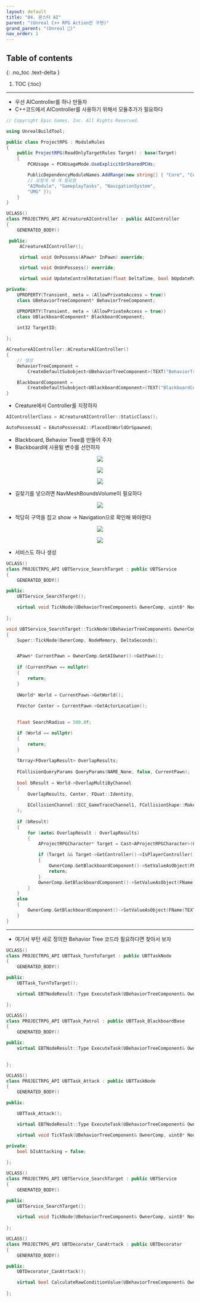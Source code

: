 ```yaml
---
layout: default
title: "04. 몬스터 AI"
parent: "(Unreal C++ RPG Action만 구현)"
grand_parent: "(Unreal 🚀)"
nav_order: 1
---
```


## Table of contents
{: .no_toc .text-delta }

1. TOC
{:toc}

---

* 우선 AIController를 하나 만들자
* C++코드에서 AIController를 사용하기 위해서 모듈추가가 필요하다

```csharp
// Copyright Epic Games, Inc. All Rights Reserved.

using UnrealBuildTool;

public class ProjectRPG : ModuleRules
{
	public ProjectRPG(ReadOnlyTargetRules Target) : base(Target)
	{
		PCHUsage = PCHUsageMode.UseExplicitOrSharedPCHs;

		PublicDependencyModuleNames.AddRange(new string[] { "Core", "CoreUObject", "Engine", "InputCore", "HeadMountedDisplay", 
        // 요렇게 세 개 필요함
        "AIModule", "GameplayTasks", "NavigationSystem", 
        "UMG" });
	}
}

```

```cpp
UCLASS()
class PROJECTRPG_API ACreatureAIController : public AAIController
{
	GENERATED_BODY()

 public:
	 ACreatureAIController();

	 virtual void OnPossess(APawn* InPawn) override;

	 virtual void OnUnPossess() override;

	 virtual void UpdateControlRotation(float DeltaTime, bool bUpdatePawn) override;

private:
	UPROPERTY(Transient, meta = (AllowPrivateAccess = true))
	class UBehaviorTreeComponent* BehaviorTreeComponent;

	UPROPERTY(Transient, meta = (AllowPrivateAccess = true))
	class UBlackboardComponent* BlackboardComponent;

	int32 TargetID;
	
};
```

```cpp
ACreatureAIController::ACreatureAIController()
{
    // 생성
	BehaviorTreeComponent =
		CreateDefaultSubobject<UBehaviorTreeComponent>(TEXT("BehaviorTreeComponent"));

	BlackboardComponent =
		CreateDefaultSubobject<UBlackboardComponent>(TEXT("BlackboardComponent"));
}
```

* Creature에서 Controller를 지정하자

```cpp
AIControllerClass = ACreatureAIController::StaticClass();

AutoPossessAI = EAutoPossessAI::PlacedInWorldOrSpawned;
```

* Blackboard, Behavior Tree를 만들어 주자
* Blackboard에 사용될 변수를 선언하자

<p align="center">
  <img src="https://taehyungs-programming-blog.github.io/blog/assets/images/unreal/unreal_cpp_1/1-cpp-4-1.png"/>
</p>

<p align="center">
  <img src="https://taehyungs-programming-blog.github.io/blog/assets/images/unreal/unreal_cpp_1/1-cpp-4-2.png"/>
</p>

<p align="center">
  <img src="https://taehyungs-programming-blog.github.io/blog/assets/images/unreal/unreal_cpp_1/1-cpp-4-3.png"/>
</p>

* 길찾기를 넣으려면 NavMeshBoundsVolume이 필요하다

<p align="center">
  <img src="https://taehyungs-programming-blog.github.io/blog/assets/images/unreal/unreal_cpp_1/1-cpp-4-4.png"/>
</p>

* 적당히 구역을 잡고 show -> Navigation으로 확인해 봐야한다

<p align="center">
  <img src="https://taehyungs-programming-blog.github.io/blog/assets/images/unreal/unreal_cpp_1/1-cpp-4-5.png"/>
</p>

<p align="center">
  <img src="https://taehyungs-programming-blog.github.io/blog/assets/images/unreal/unreal_cpp_1/1-cpp-4-6.png"/>
</p>

* 서비스도 하나 생성

```cpp
UCLASS()
class PROJECTRPG_API UBTService_SearchTarget : public UBTService
{
	GENERATED_BODY()

public:
	UBTService_SearchTarget();

	virtual void TickNode(UBehaviorTreeComponent& OwnerComp, uint8* NodeMemory, float DeltaSeconds) override;
	
};
```

```cpp
void UBTService_SearchTarget::TickNode(UBehaviorTreeComponent& OwnerComp, uint8* NodeMemory, float DeltaSeconds)
{
	Super::TickNode(OwnerComp, NodeMemory, DeltaSeconds);


	APawn* CurrentPawn = OwnerComp.GetAIOwner()->GetPawn();
	
	if (CurrentPawn == nullptr)
	{
		return;
	}
	
	UWorld* World = CurrentPawn->GetWorld();
	
	FVector Center = CurrentPawn->GetActorLocation();

	
	float SearchRadius = 500.0f;

	if (World == nullptr)
	{
		return;
	}
	
	TArray<FOverlapResult> OverlapResults;
	
	FCollisionQueryParams QueryParams(NAME_None, false, CurrentPawn);
	
	bool bResult = World->OverlapMultiByChannel
	(
		OverlapResults, Center, FQuat::Identity,
		
		ECollisionChannel::ECC_GameTraceChannel1, FCollisionShape::MakeSphere(SearchRadius), QueryParams
	);
	
	if (bResult)
	{
		for (auto& OverlapResult : OverlapResults)
		{
			AProjectRPGCharacter* Target = Cast<AProjectRPGCharacter>(OverlapResult.GetActor());

			if (Target && Target->GetController()->IsPlayerController())
			{
				OwnerComp.GetBlackboardComponent()->SetValueAsObject(FName(TEXT("Targetkey")), Target);
				return;
			}
			OwnerComp.GetBlackboardComponent()->SetValueAsObject(FName(TEXT("Targetkey")), nullptr);
		}
	}
	else
	{
		OwnerComp.GetBlackboardComponent()->SetValueAsObject(FName(TEXT("Targetkey")), nullptr);
	}
}
```

---

* 여기서 부턴 새로 정의한 Behavior Tree 코드라 필요하다면 찾아서 보자

```cpp
UCLASS()
class PROJECTRPG_API UBTTask_TurnToTarget : public UBTTaskNode
{
	GENERATED_BODY()

public:
	UBTTask_TurnToTarget();

	virtual EBTNodeResult::Type ExecuteTask(UBehaviorTreeComponent& OwnerComp, uint8* NodeMemory) override;

};
```

```cpp
UCLASS()
class PROJECTRPG_API UBTTask_Patrol : public UBTTask_BlackboardBase
{
	GENERATED_BODY()

public:
	virtual EBTNodeResult::Type ExecuteTask(UBehaviorTreeComponent& OwnerComp, uint8* NodeMemory) override;

	
};
```

```cpp
UCLASS()
class PROJECTRPG_API UBTTask_Attack : public UBTTaskNode
{
	GENERATED_BODY()

public:

	UBTTask_Attack();

	virtual EBTNodeResult::Type ExecuteTask(UBehaviorTreeComponent& OwnerComp, uint8* NodeMemory) override;

	virtual void TickTask(UBehaviorTreeComponent& OwnerComp, uint8* NodeMemory, float DeltaSeconds) override;

private:
	bool bIsAttacking = false;
	
};
```

```cpp
UCLASS()
class PROJECTRPG_API UBTService_SearchTarget : public UBTService
{
	GENERATED_BODY()

public:
	UBTService_SearchTarget();

	virtual void TickNode(UBehaviorTreeComponent& OwnerComp, uint8* NodeMemory, float DeltaSeconds) override;
	
};
```

```cpp
UCLASS()
class PROJECTRPG_API UBTDecorator_CanAtrtack : public UBTDecorator
{
	GENERATED_BODY()

public:
	UBTDecorator_CanAtrtack();

	virtual bool CalculateRawConditionValue(UBehaviorTreeComponent& OwnerComp, uint8* NodeMemory) const override;
	
};
```